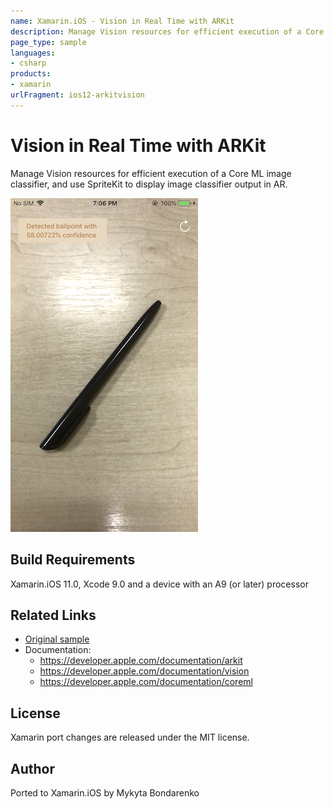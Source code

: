 ```yaml
---
name: Xamarin.iOS - Vision in Real Time with ARKit
description: Manage Vision resources for efficient execution of a Core ML image classifier, and use SpriteKit to display image classifier output in AR. Build...
page_type: sample
languages:
- csharp
products:
- xamarin
urlFragment: ios12-arkitvision
---
```

# Vision in Real Time with ARKit

Manage Vision resources for efficient execution of a Core ML image classifier, and use SpriteKit to display image classifier output in AR.

![Detected Object](Screenshots/screenshot-1.png)

## Build Requirements

Xamarin.iOS 11.0, Xcode 9.0 and a device with an A9 (or later) processor

## Related Links

- [Original sample](https://developer.apple.com/documentation/arkit/using_vision_in_real_time_with_arkit?language=objc)
- Documentation:
    - https://developer.apple.com/documentation/arkit
    - https://developer.apple.com/documentation/vision
    - https://developer.apple.com/documentation/coreml

## License

Xamarin port changes are released under the MIT license.

## Author

Ported to Xamarin.iOS by Mykyta Bondarenko
